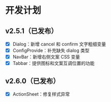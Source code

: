# 开发计划

## v2.5.1（已发布）

- [x] Dialog：新增 cancel 和 confirm 文字粗细变量
- [x] ConfigProvide：补充缺失 dialog 类型
- [x] NavBar：新增右侧文案 CSS 变量
- [x] Tabbar：提供图标和文案互调位置的功能

## v2.6.0（已发布）

- [x] ActionSheet：修复样式异常
